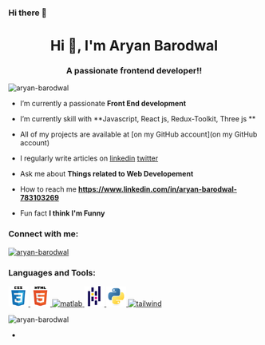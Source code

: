 ### Hi there 👋
<h1 align="center">Hi 👋, I'm Aryan Barodwal</h1>
<h3 align="center">A passionate frontend developer!!</h3>

<p align="left"> <img src="https://komarev.com/ghpvc/?username=aryan-barodwal&label=Profile%20views&color=0e75b6&style=flat" alt="aryan-barodwal" /> </p>

- I’m currently a passionate **Front End development**

- I’m currently skill with **Javascript, React js, Redux-Toolkit, Three js **

- All of my projects are available at [on my GitHub account](on my GitHub account)

- I regularly write articles on [linkedin](linkedin)  [twitter](twitter)

- Ask me about **Things related to Web Developement**

- How to reach me **https://www.linkedin.com/in/aryan-barodwal-783103269**

- Fun fact **I think I'm Funny**

<h3 align="left">Connect with me:</h3>
<p align="left">
<a href="https://linkedin.com/in/aryan-barodwal" target="blank"><img align="center" src="https://raw.githubusercontent.com/rahuldkjain/github-profile-readme-generator/master/src/images/icons/Social/linked-in-alt.svg" alt="aryan-barodwal" height="30" width="40" /></a>
</p>

<h3 align="left">Languages and Tools:</h3>
<p align="left"> <a href="https://www.w3schools.com/css/" target="_blank" rel="noreferrer"> <img src="https://raw.githubusercontent.com/devicons/devicon/master/icons/css3/css3-original-wordmark.svg" alt="css3" width="40" height="40"/> </a> <a href="https://www.w3.org/html/" target="_blank" rel="noreferrer"> <img src="https://raw.githubusercontent.com/devicons/devicon/master/icons/html5/html5-original-wordmark.svg" alt="html5" width="40" height="40"/> </a> <a href="https://www.mathworks.com/" target="_blank" rel="noreferrer"> <img src="https://upload.wikimedia.org/wikipedia/commons/2/21/Matlab_Logo.png" alt="matlab" width="40" height="40"/> </a> <a href="https://pandas.pydata.org/" target="_blank" rel="noreferrer"> <img src="https://raw.githubusercontent.com/devicons/devicon/2ae2a900d2f041da66e950e4d48052658d850630/icons/pandas/pandas-original.svg" alt="pandas" width="40" height="40"/> </a> <a href="https://www.python.org" target="_blank" rel="noreferrer"> <img src="https://raw.githubusercontent.com/devicons/devicon/master/icons/python/python-original.svg" alt="python" width="40" height="40"/> </a> <a href="https://tailwindcss.com/" target="_blank" rel="noreferrer"> <img src="https://www.vectorlogo.zone/logos/tailwindcss/tailwindcss-icon.svg" alt="tailwind" width="40" height="40"/> </a> </p>

<p><img align="center" src="https://github-readme-stats.vercel.app/api/top-langs?username=aryan-barodwal&show_icons=true&locale=en&layout=compact" alt="aryan-barodwal" /></p>


- 

